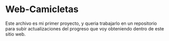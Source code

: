 # Web-Camicletas
Este archivo es mi primer proyecto, y queria trabajarlo en un repositorio para subir actualizaciones del progreso que voy obteniendo dentro de este sitio web.
